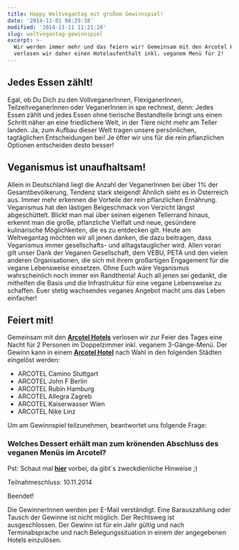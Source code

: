 ```yaml
---
title: Happy Weltvegantag mit großem Gewinnspiel!
date: '2014-11-01 08:29:38'
modified: '2014-11-11 11:21:26'
slug: weltvegantag-gewinnspiel
excerpt: >-
  Wir werden immer mehr und das feiern wir! Gemeinsam mit den Arcotel Hotels
  verlosen wir daher einen Hotelaufenthalt inkl. veganem Menü für 2!
---
```


## Jedes Essen zählt!

Egal, ob Du Dich zu den VollveganerInnen, FlexiganerInnen, TeilzeitveganerInnen oder VeganerInnen in spe rechnest, denn: Jedes Essen zählt und jedes Essen ohne tierische Bestandteile bringt uns einen Schritt näher an eine friedlichere Welt, in der Tiere nicht mehr am Teller landen. Ja, zum Aufbau dieser Welt tragen unsere persönlichen, tagtäglichen Entscheidungen bei! Je öfter wir uns für die rein pflanzlichen Optionen entscheiden desto besser!

## Veganismus ist unaufhaltsam!

Allein in Deutschland liegt die Anzahl der VeganerInnen bei über 1% der Gesamtbevölkerung, Tendenz stark steigend! Ähnlich sieht es in Österreich aus. Immer mehr erkennen die Vorteile der rein pflanzlichen Ernährung. Veganismus hat den lästigen Beigeschmack von Verzicht längst abgeschüttelt. Blickt man mal über seinen eigenen Tellerrand hinaus, erkennt man die große, pflanzliche Vielfalt und neue, gesündere kulinarische Möglichkeiten, die es zu entdecken gilt. Heute am Weltvegantag möchten wir all jenen danken, die dazu beitragen, dass Veganismus immer gesellschafts- und alltagstauglicher wird. Allen voran gilt unser Dank der Veganen Gesellschaft, dem VEBU, PETA und den vielen anderen Organisationen, die sich mit ihrem großartigen Engagement für die vegane Lebensweise einsetzen. Ohne Euch wäre Veganismus wahrscheinlich noch immer ein Randthema! Auch all jenen sei gedankt, die mithelfen die Basis und die Infrastruktur für eine vegane Lebensweise zu schaffen. Euer stetig wachsendes veganes Angebot macht uns das Leben einfacher!

## Feiert mit!

Gemeinsam mit den [**Arcotel Hotels**](http://www.arcotelhotels.com/) verlosen wir zur Feier des Tages eine Nacht für 2 Personen im Doppelzimmer inkl. veganem 3-Gänge-Menü. Der Gewinn kann in einem [**Arcotel Hotel**](http://www.arcotelhotels.com/) nach Wahl in den folgenden Städten eingelöst werden:

*   ARCOTEL Camino Stuttgart
*   ARCOTEL John F Berlin
*   ARCOTEL Rubin Hamburg
*   ARCOTEL Allegra Zagreb
*   ARCOTEL Kaiserwasser Wien
*   ARCOTEL Nike Linz

Um am Gewinnspiel teilzunehmen, beantwortet uns folgende Frage:

### Welches Dessert erhält man zum krönenden Abschluss des veganen Menüs im Arcotel?

Pst: Schaut mal [**hier**](http://www.arcotelhotels.com/de/vegan/) vorbei, da gibt´s zweckdienliche Hinweise ;)

Teilnahmeschluss: 10.11.2014

Beendet!

Die GewinnerInnen werden per E-Mail verständigt. Eine Barauszahlung oder Tausch der Gewinne ist nicht möglich. Der Rechtsweg ist ausgeschlossen. Der Gewinn ist für ein Jahr gültig und nach Terminabsprache und nach Belegungssituation in einem der angegebenen Hotels einzulösen.
